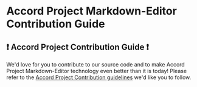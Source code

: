 # Accord Project Markdown-Editor Contribution Guide

## ❗ Accord Project Contribution Guide ❗
We'd love for you to contribute to our source code and to make Accord Project Markdown-Editor technology even better than it is today! Please refer to the [Accord Project Contribution guidelines][apcontribute] we'd like you to follow.

[apcontribute]: https://github.com/accordproject/techdocs/blob/master/CONTRIBUTING.md
